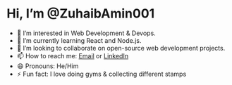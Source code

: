# Hi, I’m @ZuhaibAmin001

- 👀 I’m interested in Web Development & Devops.
- 🌱 I’m currently learning React and Node.js.
- 💞️ I’m looking to collaborate on open-source web development projects.
- 📫 How to reach me: [Email](mailto:zuhaibamin11@gmail.com) or [LinkedIn](https://www.linkedin.com/in/zuhaib-amin-56a273264/)
- 😄 Pronouns: He/Him
- ⚡ Fun fact: I love doing gyms & collecting different stamps
